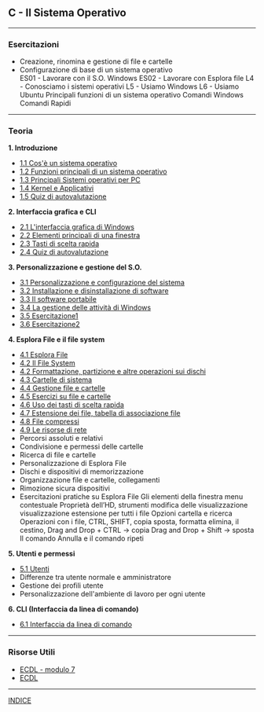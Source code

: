## C - Il Sistema Operativo

---
### Esercitazioni
- Creazione, rinomina e gestione di file e cartelle  
- Configurazione di base di un sistema operativo  
ES01 - Lavorare con il S.O. Windows
ES02 - Lavorare con Esplora file
L4 - Conosciamo i sistemi operativi
L5 - Usiamo Windows
L6 - Usiamo Ubuntu
Principali funzioni di un sistema operativo
Comandi Windows 
Comandi Rapidi

---
### Teoria
**1. Introduzione**
- [1.1 Cos'è un sistema operativo](<1.1 Cos'è un sistema operativo.md>)  
- [1.2 Funzioni principali di un sistema operativo](<1.2 Funzioni principali di un sistema operativo.md>)
- [1.3 Principali Sistemi operativi per PC](<1.3 Principali Sistemi operativi per PC.md>)
- [1.4 Kernel e Applicativi](<1.4 Kernel e Applicativi.md>)
- [1.5 Quiz di autovalutazione](<1.5 Quiz di autovalutazione.md>)

**2. Interfaccia grafica e CLI**
- [2.1 L'interfaccia grafica di Windows](<2.1 L'interfaccia grafica di Windows.md>)
- [2.2 Elementi principali di una finestra](<2.2 Elementi principali di una finestra.md>)
- [2.3 Tasti di scelta rapida](<2.3 Tasti di scelta rapida.md>)
- [2.4 Quiz di autovalutazione](<2.4 Quiz di autovalutazione.md>)

**3. Personalizzazione e gestione del S.O.**
- [3.1 Personalizzazione e configurazione del sistema](<3.1 Personalizzazione e configurazione del sistema.md>)  
- [3.2 Installazione e disinstallazione di software](<3.2 Installazione e disinstallazione di software.md>)  
- [3.3 Il software portabile](<3.3 Il software portabile.md>) 
- [3.4 La gestione delle attività di Windows](<3.4 La gestione delle attività di Windows.md>)
- [3.5 Esercitazione1](<3.5 Esercitazione1.md>) 
- [3.6 Esercitazione2](<3.6 Esercitazione2.md>) 


**4. Esplora File e il file system**
- [4.1 Esplora File](<4.1 Esplora File2.md>)
- [4.2 Il File System](<4.2 Il File System2.md>)
- [4.2 Formattazione, partizione e altre operazioni sui dischi](<4.2 Formattazione, partizione e altre operazioni sui dischi.md>)
- [4.3 Cartelle di sistema](<4.3 Cartelle di sistema2.md>)
- [4.4 Gestione file e cartelle](<4.3 Gestione file e cartelle2.md>)
- [4.5 Esercizi su file e cartelle](<4.5 Esercizi su file e cartelle2.md>)
- [4.6 Uso dei tasti di scelta rapida](<4.6 Uso dei tasti di scelta rapida.md>)
- [4.7 Estensione dei file, tabella di associazione file](<4.7 Estensione dei file, tabella di associazione file.md>)
- [4.8 File compressi](<4.8 File compressi.md>)
- [4.9 Le risorse di rete](<4.9 Le risorse di rete.md>)
- Percorsi assoluti e relativi
- Condivisione e permessi delle cartelle
- Ricerca di file e cartelle
- Personalizzazione di Esplora File
- Dischi e dispositivi di memorizzazione
- Organizzazione file e cartelle, collegamenti
- Rimozione sicura dispositivi
- Esercitazioni pratiche su Esplora File
Gli elementi della finestra
menu contestuale
Proprietà dell’HD, strumenti
modifica delle visualizzazione
visualizzazione estensione per tutti i file
Opzioni cartella e ricerca 
Operazioni con i file, CTRL, SHIFT, copia sposta, formatta elimina, il cestino, 
Drag and Drop + CTRL -> copia
Drag and Drop + Shift -> sposta
Il comando Annulla e il comando ripeti


**5. Utenti e permessi**
- [5.1 Utenti](<5.1 Utenti.md>)
- Differenze tra utente normale e amministratore
- Gestione dei profili utente
- Personalizzazione dell'ambiente di lavoro per ogni utente

**6. CLI (Interfaccia da linea di comando)**
- [6.1 Interfaccia da linea di comando](<6.1 interfaccia da linea di comando.md>)
---
### Risorse Utili
- [ECDL - modulo 7](https://www.fabiofrittoli.it/wp-content/uploads/2020/12/concetti-di-navigazione-in-rete.pdf)
- [ECDL](https://www.fabiofrittoli.it/ecdl/dispense-ecdl/)
--- 
[INDICE](../README.md) 